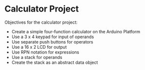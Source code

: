 # Calculator Project

Objectives for the calculator project:

* Create a simple four-function calculator on the Arduino Platform
* Use a 3 x 4 keypad for input of operands
* Use separate push buttons for operators
* Use a 16 x 2 LCD for output
* Use RPN notation for expressions
* Use a stack for operands
* Create the stack as an abstract data object